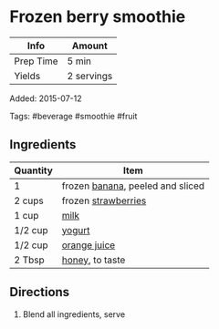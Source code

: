 # Frozen berry smoothie

| Info      | Amount     |
| --------- | ---------- |
| Prep Time | 5 min      |
| Yields    | 2 servings |

Added: 2015-07-12

Tags: #beverage #smoothie #fruit

## Ingredients

| Quantity | Item                                                          |
| -------- | ------------------------------------------------------------- |
| 1        | frozen [banana](../_ingredients/banana.md), peeled and sliced |
| 2 cups   | frozen [strawberries](../_ingredients/strawberry.md)          |
| 1 cup    | [milk](../_ingredients/milk.md)                               |
| 1/2 cup  | [yogurt](../_ingredients/yogurt.md)                           |
| 1/2 cup  | [orange juice](../_ingredients/orange-juice.md)               |
| 2 Tbsp   | [honey](../_ingredients/honey.md), to taste                   |

## Directions

1. Blend all ingredients, serve
